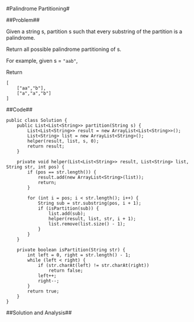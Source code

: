 #Palindrome Partitioning#

##Problem##

Given a string s, partition s such that every substring of the partition is a palindrome.

Return all possible palindrome partitioning of s.

For example, given s = `"aab"`,

Return

	[
    	["aa","b"],
    	["a","a","b"]
  	]

##Code##

	public class Solution {
	    public List<List<String>> partition(String s) {
	        List<List<String>> result = new ArrayList<List<String>>();
	        List<String> list = new ArrayList<String>();
	        helper(result, list, s, 0);
	        return result;
	    }
	    
	    private void helper(List<List<String>> result, List<String> list, String str, int pos) {
	        if (pos == str.length()) {
	            result.add(new ArrayList<String>(list));
	            return;
	        }
	        
	        for (int i = pos; i < str.length(); i++) {
	            String sub = str.substring(pos, i + 1);
	            if (isPartition(sub)) {
	                list.add(sub);
	                helper(result, list, str, i + 1);
	                list.remove(list.size() - 1);
	            }
	        }
	    }
	    
	    private boolean isPartition(String str) {
	        int left = 0, right = str.length() - 1;
	        while (left < right) {
	            if (str.charAt(left) != str.charAt(right)) 
	                return false;
	            left++;
	            right--;
	        }
	        return true;
	    }
	}

##Solution and Analysis##



